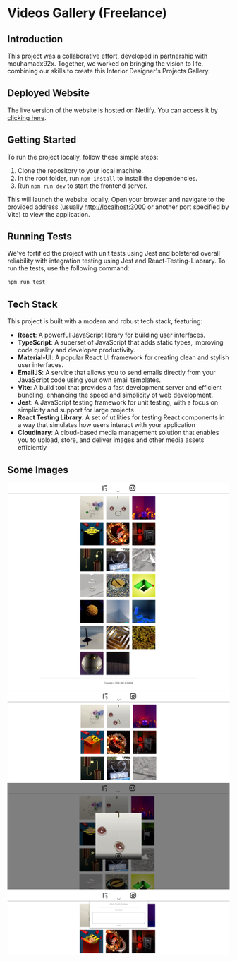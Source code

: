 # Videos Gallery (Freelance)

## Introduction

This project was a collaborative effort, developed in partnership with mouhamadx92x. Together, we worked on bringing the vision to life, combining our skills to create this Interior Designer's Projects Gallery.

## Deployed Website

The live version of the website is hosted on Netlify. You can access it by [clicking here](https://videos-gallery.netlify.app/).

## Getting Started

To run the project locally, follow these simple steps:

1. Clone the repository to your local machine.
2. In the root folder, run `npm install` to install the dependencies.
3. Run `npm run dev` to start the frontend server.

This will launch the website locally. Open your browser and navigate to the provided address (usually [http://localhost:3000](http://localhost:3000) or another port specified by Vite) to view the application.

## Running Tests

We've fortified the project with unit tests using Jest and bolstered overall reliability with integration testing using Jest and React-Testing-Liabrary. To run the tests, use the following command:

```bash
npm run test
```

## Tech Stack

This project is built with a modern and robust tech stack, featuring:

-   **React**: A powerful JavaScript library for building user interfaces.
-   **TypeScript**: A superset of JavaScript that adds static types, improving code quality and developer productivity.
-   **Material-UI**: A popular React UI framework for creating clean and stylish user interfaces.
-   **EmailJS**: A service that allows you to send emails directly from your JavaScript code using your own email templates.
-   **Vite**: A build tool that provides a fast development server and efficient bundling, enhancing the speed and simplicity of web development.
-   **Jest**: A JavaScript testing framework for unit testing, with a focus on simplicity and support for large projects
-   **React Testing Library**: A set of utilities for testing React components in a way that simulates how users interact with your application
-   **Cloudinary**: A cloud-based media management solution that enables you to upload, store, and deliver images and other media assets efficiently

## Some Images

![Home page full height](./public/Home%20page%20full%20height.png)
![Home page](./public/Home%20page.png)
![Single video](./public/Single%20video.png)
![Contact us form](./public//Contact%20us%20form.png)

